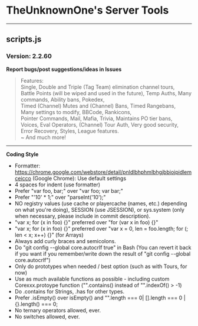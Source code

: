 # TheUnknownOne's Server Tools***## scripts.js### Version: 2.2.60  **Report bugs/post suggestions/ideas in Issues**> Features:  Single, Double and Triple (Tag Team) elimination channel tours,  Battle Points (will be wiped and used in the future), Temp Auths,Many commands, Ability bans, Pokedex,    Timed (Channel) Mutes and (Channel) Bans, Timed Rangebans,  Many settings to modify, BBCode, Rankicons,  Pointer Commands, Mail, Mafia, Trivia, Maintains PO tier bans,  Voices, Eval Operators, (Channel) Tour Auth, Very good security,   Error Recovery, Styles, League features.  ~ And much more!  *****Coding Style**- Formatter: https://chrome.google.com/webstore/detail/pnldlbhphmlbhgjbbjojpidlemceicco (Google Chrome): Use default settings- 4 spaces for indent (use formatter)- Prefer "var foo, bar;" over "var foo; var bar;"- Prefer "'10' * 1;" over "parseInt('10');"- NO registry values (use cache or playercache (names, etc.) depending on what you're doing), SESSION (use JSESSION), or sys.system (only when necessary, please include in commit description).- "var x; for (x in foo) {}" preferred over "for (var x in foo) {}"- "var x; for (x in foo) {}" preferred over "var x = 0, len = foo.length; for (; len < x; x++) {}" (for Arrays)- Always add curly braces and semicolons.- Do "git config --global core.autocrlf true" in Bash (You can revert it back if you want if you remember/write down the result of "git config --global core.autocrlf")- Only do prototypes when needed / best option (such as with Tours, for now)- Use as much available functions as possible - including custom Corexxx.protoype function ("".contains() instead of "".indexOf() > -1)- Do .contains for Strings, .has for other types.- Prefer .isEmpty() over isEmpty() and "".length === 0| [].length === 0 | {}.length() === 0; - No ternary operators allowed, ever.- No switches allowed, ever.